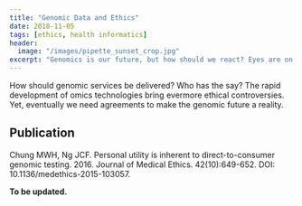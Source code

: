 ```yaml
---
title: "Genomic Data and Ethics"
date: 2018-11-05
tags: [ethics, health informatics]
header:
  image: "/images/pipette_sunset_crop.jpg"
excerpt: "Genomics is our future, but how should we react? Eyes are on the data, but who's in control?"
---
```

How should genomic services be delivered? Who has the say? The rapid development of omics technologies bring evermore ethical controversies. Yet, eventually we need agreements to make the genomic future a reality.

## Publication
Chung MWH, Ng JCF. Personal utility is inherent to direct-to-consumer genomic testing. 2016. Journal of Medical Ethics. 42(10):649-652. DOI: 10.1136/medethics-2015-103057.

**To be updated.**
